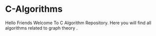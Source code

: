 # C-Algorithms
Hello Friends Welcome To C Algorithm Repository.
Here you will find all algorithms related to graph theory .

